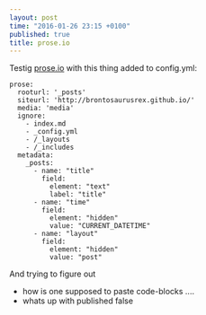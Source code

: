 ```yaml
---
layout: post
time: "2016-01-26 23:15 +0100"
published: true
title: prose.io
---
```




Testig [prose.io](http://prose.io) with this thing added to config.yml:

    prose:
      rooturl: '_posts'
      siteurl: 'http://brontosaurusrex.github.io/'
      media: 'media'
      ignore:
        - index.md
        - _config.yml
        - /_layouts
        - /_includes
      metadata:
        _posts:
          - name: "title"
            field:
              element: "text"
              label: "title"
          - name: "time"
            field:
              element: "hidden"
              value: "CURRENT_DATETIME"
          - name: "layout"
            field:
              element: "hidden"
              value: "post"

And trying to figure out   
- how is one supposed to paste code-blocks ....
- whats up with published false
